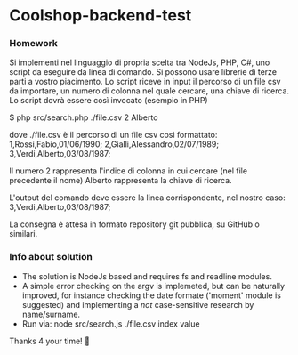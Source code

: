 # Coolshop-backend-test

### Homework 
Si implementi nel linguaggio di propria scelta tra NodeJs, PHP, C#, uno script da eseguire da linea di comando.
Si possono usare librerie di terze parti a vostro piacimento.
Lo script riceve in input il percorso di un file csv da importare, un numero di colonna nel quale cercare, una chiave di ricerca.
Lo script dovrà essere così invocato (esempio in PHP)

$ php src/search.php ./file.csv 2 Alberto

dove ./file.csv è il percorso di un file csv così formattato:
1,Rossi,Fabio,01/06/1990;
2,Gialli,Alessandro,02/07/1989;
3,Verdi,Alberto,03/08/1987;

Il numero 2 rappresenta l'indice di colonna in cui cercare (nel file precedente il nome)
Alberto rappresenta la chiave di ricerca.

L'output del comando deve essere la linea corrispondente, nel nostro caso:
3,Verdi,Alberto,03/08/1987;

La consegna è attesa in formato repository git pubblica, su GitHub o similari.

### Info about solution

- The solution is NodeJs based and requires fs and readline modules.
- A simple error checking on the argv is implemeted, but can be naturally improved, for instance checking the date formate ('moment' module is suggested) and implementing a *not* case-sensitive research by name/surname.
- Run via: node src/search.js ./file.csv index value

Thanks 4 your time! 🙂
